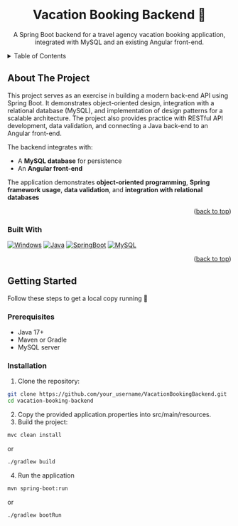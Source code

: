 <a id="readme-top"></a>

<!-- PROJECT LOGO -->
<br />

<h1 align="center">Vacation Booking Backend 🌴</h1>

<p align="center">
  A Spring Boot backend for a travel agency vacation booking application, integrated with MySQL and an existing Angular front-end.
</p>


<!-- TABLE OF CONTENTS -->
<details>
  <summary>Table of Contents</summary>
  <ol>
    <li>
      <a href="#about-the-project">About The Project</a>
      <ul>
        <li><a href="#built-with">Built With</a></li>
      </ul>
    </li>
    <li>
      <a href="#getting-started">Getting Started</a>
      <ul>
        <li><a href="#prerequisites">Prerequisites</a></li>
        <li><a href="#installation">Installation</a></li>
      </ul>
    </li>
    <li><a href="#usage">Usage</a></li>
    <li><a href="#contact">Contact</a></li>
  </ol>
</details>


## About The Project

This project serves as an exercise in building a modern back-end API using Spring Boot. It demonstrates object-oriented design, integration with a relational database (MySQL), and implementation of design patterns for a scalable architecture. The project also provides practice with RESTful API development, data validation, and connecting a Java back-end to an Angular front-end. 

The backend integrates with:  
- A **MySQL database** for persistence  
- An **Angular front-end**

The application demonstrates **object-oriented programming**, **Spring framework usage**, **data validation**, and **integration with relational databases**

<p align="right">(<a href="#readme-top">back to top</a>)</p>


### Built With

[![Windows][Windows-badge]][Windows-url]
[![Java][Java-badge]][Java-url]
[![SpringBoot][SpringBoot-badge]][SpringBoot-url]
[![MySQL][MySQL-badge]][MySQL-url]

<p align="right">(<a href="#readme-top">back to top</a>)</p>


## Getting Started

Follow these steps to get a local copy running 📝

### Prerequisites
* Java 17+
* Maven or Gradle
* MySQL server

### Installation

1. Clone the repository:


```sh
git clone https://github.com/your_username/VacationBookingBackend.git
cd vacation-booking-backend
```
2. Copy the provided application.properties into src/main/resources.
3. Build the project:

```sh
mvc clean install
```
or 
```sh
./gradlew build
```
4. Run the application
```sh
mvn spring-boot:run
```
or 
```sh
./gradlew bootRun
```
[MySQL-badge]: https://img.shields.io/badge/MySQL-4479A1?style=for-the-badge&logo=mysql&logoColor=white
[MySQL-url]: https://www.mysql.com/

[Java-badge]: https://img.shields.io/badge/Java-ED8B00?style=for-the-badge&logo=openjdk&logoColor=white
[Java-url]: https://www.java.com/

[SpringBoot-badge]: https://img.shields.io/badge/Spring%20Boot-6DB33F?style=for-the-badge&logo=springboot&logoColor=white
[SpringBoot-url]: https://spring.io/projects/spring-boot

[Windows-badge]: https://img.shields.io/badge/OS-Windows-0078D6?style=for-the-badge&logo=windows&logoColor=white
[Windows-url]: https://www.microsoft.com/windows




